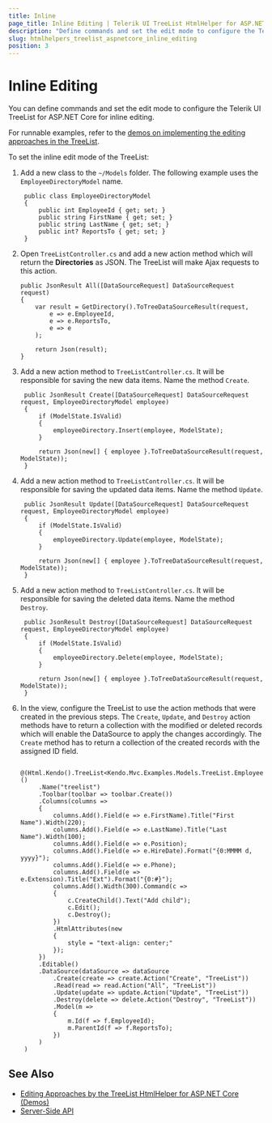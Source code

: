 ```yaml
---
title: Inline
page_title: Inline Editing | Telerik UI TreeList HtmlHelper for ASP.NET Core
description: "Define commands and set the edit mode to configure the Telerik UI TreeList HtmlHelper for ASP.NET Core for inline editing."
slug: htmlhelpers_treelist_aspnetcore_inline_editing
position: 3
---
```


# Inline Editing

You can define commands and set the edit mode to configure the Telerik UI TreeList for ASP.NET Core for inline editing.

For runnable examples, refer to the [demos on implementing the editing approaches in the TreeList](https://demos.telerik.com/aspnet-core/treelist/editing).

To set the inline edit mode of the TreeList:

1. Add a new class to the `~/Models` folder. The following example uses the `EmployeeDirectoryModel` name.

        public class EmployeeDirectoryModel
        {
            public int EmployeeId { get; set; }
            public string FirstName { get; set; }
            public string LastName { get; set; }
            public int? ReportsTo { get; set; }
        }

1.  Open `TreeListController.cs` and add a new action method which will return the **Directories** as JSON. The TreeList will make Ajax requests to this action.

        public JsonResult All([DataSourceRequest] DataSourceRequest request)
        {
            var result = GetDirectory().ToTreeDataSourceResult(request,
                e => e.EmployeeId,
                e => e.ReportsTo,
                e => e
            );

            return Json(result);
        }

1. Add a new action method to `TreeListController.cs`. It will be responsible for saving the new data items. Name the method `Create`.

        public JsonResult Create([DataSourceRequest] DataSourceRequest request, EmployeeDirectoryModel employee)
        {
            if (ModelState.IsValid)
            {
                employeeDirectory.Insert(employee, ModelState);
            }

            return Json(new[] { employee }.ToTreeDataSourceResult(request, ModelState));
        }

1. Add a new action method to `TreeListController.cs`. It will be responsible for saving the updated data items. Name the method `Update`.

        public JsonResult Update([DataSourceRequest] DataSourceRequest request, EmployeeDirectoryModel employee)
        {
            if (ModelState.IsValid)
            {
                employeeDirectory.Update(employee, ModelState);
            }

            return Json(new[] { employee }.ToTreeDataSourceResult(request, ModelState));
        }

1. Add a new action method to `TreeListController.cs`. It will be responsible for saving the deleted data items. Name the method `Destroy`.

        public JsonResult Destroy([DataSourceRequest] DataSourceRequest request, EmployeeDirectoryModel employee)
        {
            if (ModelState.IsValid)
            {
                employeeDirectory.Delete(employee, ModelState);
            }

            return Json(new[] { employee }.ToTreeDataSourceResult(request, ModelState));
        }

1. In the view, configure the TreeList to use the action methods that were created in the previous steps. The `Create`, `Update`, and `Destroy` action methods have to return a collection with the modified or deleted records which will enable the DataSource to apply the changes accordingly. The `Create` method has to return a collection of the created records with the assigned ID field.

        @(Html.Kendo().TreeList<Kendo.Mvc.Examples.Models.TreeList.EmployeeDirectoryModel>()
            .Name("treelist")
            .Toolbar(toolbar => toolbar.Create())
            .Columns(columns =>
            {
                columns.Add().Field(e => e.FirstName).Title("First Name").Width(220);
                columns.Add().Field(e => e.LastName).Title("Last Name").Width(100);
                columns.Add().Field(e => e.Position);
                columns.Add().Field(e => e.HireDate).Format("{0:MMMM d, yyyy}");
                columns.Add().Field(e => e.Phone);
                columns.Add().Field(e => e.Extension).Title("Ext").Format("{0:#}");
                columns.Add().Width(300).Command(c =>
                {
                    c.CreateChild().Text("Add child");
                    c.Edit();
                    c.Destroy();
                })
                .HtmlAttributes(new
                {
                    style = "text-align: center;"
                });
            })
            .Editable()
            .DataSource(dataSource => dataSource
                .Create(create => create.Action("Create", "TreeList"))
                .Read(read => read.Action("All", "TreeList"))
                .Update(update => update.Action("Update", "TreeList"))
                .Destroy(delete => delete.Action("Destroy", "TreeList"))
                .Model(m =>
                {
                    m.Id(f => f.EmployeeId);
                    m.ParentId(f => f.ReportsTo);
                })
            )
        )

## See Also

* [Editing Approaches by the TreeList HtmlHelper for ASP.NET Core (Demos)](https://demos.telerik.com/aspnet-core/treelist/editing)
* [Server-Side API](/api/treelist)
